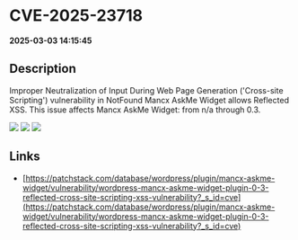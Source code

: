 # CVE-2025-23718

**2025-03-03 14:15:45**

## Description
Improper Neutralization of Input During Web Page Generation ('Cross-site Scripting') vulnerability in NotFound Mancx AskMe Widget allows Reflected XSS. This issue affects Mancx AskMe Widget: from n/a through 0.3.

![](https://img.shields.io/static/v1?label=Score&message=7.1&color=red)
![](https://img.shields.io/static/v1?label=Severity&message=HIGH&color=red)
![](https://img.shields.io/static/v1?label=CWE&message=XSS&color=green)

## Links
- [https://patchstack.com/database/wordpress/plugin/mancx-askme-widget/vulnerability/wordpress-mancx-askme-widget-plugin-0-3-reflected-cross-site-scripting-xss-vulnerability?_s_id=cve](https://patchstack.com/database/wordpress/plugin/mancx-askme-widget/vulnerability/wordpress-mancx-askme-widget-plugin-0-3-reflected-cross-site-scripting-xss-vulnerability?_s_id=cve)
